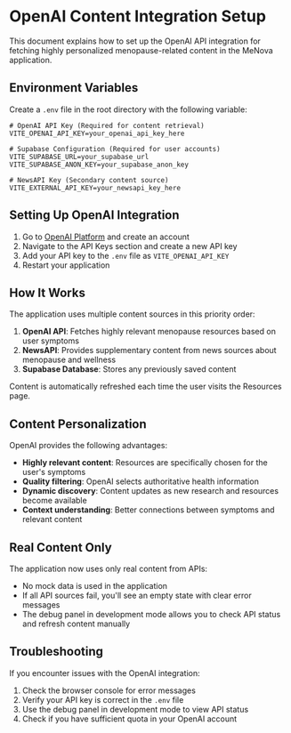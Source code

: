# OpenAI Content Integration Setup

This document explains how to set up the OpenAI API integration for fetching highly personalized menopause-related content in the MeNova application.

## Environment Variables

Create a `.env` file in the root directory with the following variable:

```
# OpenAI API Key (Required for content retrieval)
VITE_OPENAI_API_KEY=your_openai_api_key_here

# Supabase Configuration (Required for user accounts)
VITE_SUPABASE_URL=your_supabase_url
VITE_SUPABASE_ANON_KEY=your_supabase_anon_key

# NewsAPI Key (Secondary content source)
VITE_EXTERNAL_API_KEY=your_newsapi_key_here
```

## Setting Up OpenAI Integration

1. Go to [OpenAI Platform](https://platform.openai.com/) and create an account
2. Navigate to the API Keys section and create a new API key
3. Add your API key to the `.env` file as `VITE_OPENAI_API_KEY`
4. Restart your application

## How It Works

The application uses multiple content sources in this priority order:

1. **OpenAI API**: Fetches highly relevant menopause resources based on user symptoms
2. **NewsAPI**: Provides supplementary content from news sources about menopause and wellness
3. **Supabase Database**: Stores any previously saved content

Content is automatically refreshed each time the user visits the Resources page.

## Content Personalization

OpenAI provides the following advantages:

- **Highly relevant content**: Resources are specifically chosen for the user's symptoms
- **Quality filtering**: OpenAI selects authoritative health information
- **Dynamic discovery**: Content updates as new research and resources become available
- **Context understanding**: Better connections between symptoms and relevant content

## Real Content Only

The application now uses only real content from APIs:

- No mock data is used in the application
- If all API sources fail, you'll see an empty state with clear error messages
- The debug panel in development mode allows you to check API status and refresh content manually

## Troubleshooting

If you encounter issues with the OpenAI integration:

1. Check the browser console for error messages
2. Verify your API key is correct in the `.env` file 
3. Use the debug panel in development mode to view API status
4. Check if you have sufficient quota in your OpenAI account 